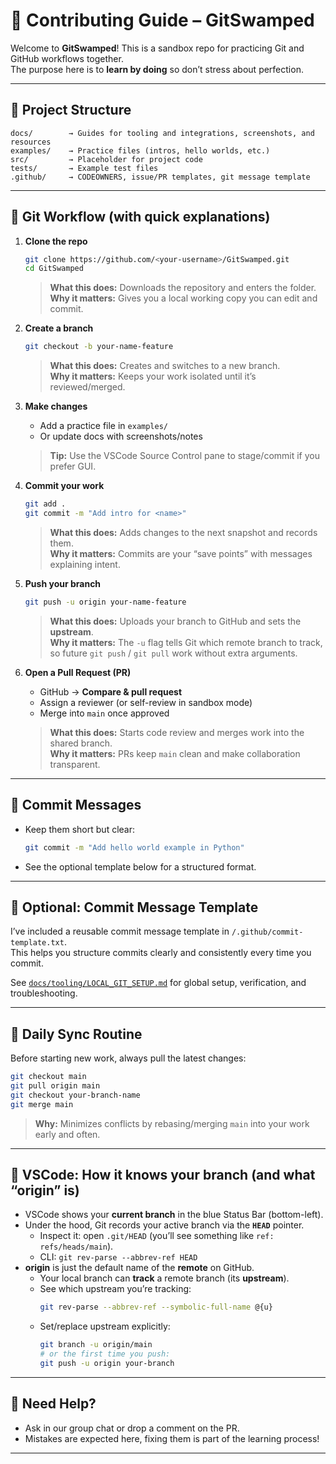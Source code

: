 # 👥 Contributing Guide – GitSwamped  

Welcome to **GitSwamped**! This is a sandbox repo for practicing Git and GitHub workflows together.  
The purpose here is to **learn by doing**  so don’t stress about perfection.  

---

## 📂 Project Structure

```
docs/        → Guides for tooling and integrations, screenshots, and resources  
examples/    → Practice files (intros, hello worlds, etc.)  
src/         → Placeholder for project code  
tests/       → Example test files  
.github/     → CODEOWNERS, issue/PR templates, git message template  
```

---

## 🔧 Git Workflow (with quick explanations)

1) **Clone the repo**
   ```bash
   git clone https://github.com/<your-username>/GitSwamped.git
   cd GitSwamped
   ```
   > **What this does:** Downloads the repository and enters the folder.  
   > **Why it matters:** Gives you a local working copy you can edit and commit.

2) **Create a branch**
   ```bash
   git checkout -b your-name-feature
   ```
   > **What this does:** Creates and switches to a new branch.  
   > **Why it matters:** Keeps your work isolated until it’s reviewed/merged.

3) **Make changes**
   - Add a practice file in `examples/`  
   - Or update docs with screenshots/notes  
   > **Tip:** Use the VSCode Source Control pane to stage/commit if you prefer GUI.

4) **Commit your work**
   ```bash
   git add .
   git commit -m "Add intro for <name>"
   ```
   > **What this does:** Adds changes to the next snapshot and records them.  
   > **Why it matters:** Commits are your “save points” with messages explaining intent.

5) **Push your branch**
   ```bash
   git push -u origin your-name-feature
   ```
   > **What this does:** Uploads your branch to GitHub and sets the **upstream**.  
   > **Why it matters:** The `-u` flag tells Git which remote branch to track, so future `git push` / `git pull` work without extra arguments.

6) **Open a Pull Request (PR)**  
   - GitHub → **Compare & pull request**  
   - Assign a reviewer (or self-review in sandbox mode)  
   - Merge into `main` once approved  
   > **What this does:** Starts code review and merges work into the shared branch.  
   > **Why it matters:** PRs keep `main` clean and make collaboration transparent.

---

## 🧠 Commit Messages

- Keep them short but clear:
  ```bash
  git commit -m "Add hello world example in Python"
  ```
- See the optional template below for a structured format.

---

## 📝 Optional: Commit Message Template  

I’ve included a reusable commit message template in `/.github/commit-template.txt`.  
This helps you structure commits clearly and consistently every time you commit.  

See [`docs/tooling/LOCAL_GIT_SETUP.md`](docs/tooling/LOCAL_GIT_SETUP.md) for global setup, verification, and troubleshooting.

---

## 🔁 Daily Sync Routine

Before starting new work, always pull the latest changes:

```bash
git checkout main
git pull origin main
git checkout your-branch-name
git merge main
```
> **Why:** Minimizes conflicts by rebasing/merging `main` into your work early and often.

---

## 🧭 VSCode: How it knows your branch (and what “origin” is)

- VSCode shows your **current branch** in the blue Status Bar (bottom-left).  
- Under the hood, Git records your active branch via the **`HEAD`** pointer.  
  - Inspect it: open `.git/HEAD` (you’ll see something like `ref: refs/heads/main`).  
  - CLI: `git rev-parse --abbrev-ref HEAD`
- **origin** is just the default name of the **remote** on GitHub.  
  - Your local branch can **track** a remote branch (its **upstream**).  
  - See which upstream you’re tracking:  
    ```bash
    git rev-parse --abbrev-ref --symbolic-full-name @{u}
    ```
  - Set/replace upstream explicitly:  
    ```bash
    git branch -u origin/main
    # or the first time you push:
    git push -u origin your-branch
    ```

---

## 💬 Need Help?

- Ask in our group chat or drop a comment on the PR.  
- Mistakes are expected here, fixing them is part of the learning process!  

---
